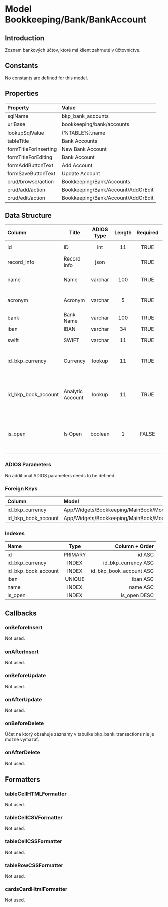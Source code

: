 # Model Bookkeeping/Bank/BankAccount

## Introduction

Zoznam bankových účtov, ktoré má klient zahrnuté v účtovníctve.

## Constants

No constants are defined for this model.

## Properties

| Property              | Value                              |
| :-------------------- | :--------------------------------- |
| sqlName               | bkp_bank_accounts                  |
| urlBase               | bookkeeping/bank/accounts          |
| lookupSqlValue        | {%TABLE%}.name                     |
| tableTitle            | Bank Accounts                      |
| formTitleForInserting | New Bank Account                   |
| formTitleForEditing   | Bank Account                       |
| formAddButtonText     | Add Account                        |
| formSaveButtonText    | Update Account                     |
| crud/browse/action    | Bookkeeping/Bank/Accounts          |
| crud/add/action       | Bookkeeping/Bank/Account/AddOrEdit |
| crud/edit/action      | Bookkeeping/Bank/Account/AddOrEdit |

## Data Structure

| Column              | Title            | ADIOS Type | Length | Required | Notes                                                      |
| :------------------ | ---------------- | :--------: | :----: | :------: | :--------------------------------------------------------- |
| id                  | ID               |    int     |   11   |   TRUE   | Jedinečné ID záznamu                                       |
| record_info         | Record Info      |    json    |        |   TRUE   |                                                            |
| name                | Name             |  varchar   |  100   |   TRUE   | Názov bankového účtu                                       |
| acronym             | Acronym          |  varchar   |   5    |   TRUE   | Skratka  bankového účtu                                    |
| bank                | Bank Name        |  varchar   |  100   |   TRUE   | Názov banky                                                |
| iban                | IBAN             |  varchar   |   34   |   TRUE   | IBAN účtu                                                  |
| swift               | SWIFT            |  varchar   |   11   |   TRUE   | SWIFT banky                                                |
| id_bkp_currency     | Currency         |   lookup   |   11   |   TRUE   | ID meny v ktorej je bankový účet vedený                    |
| id_bkp_book_account | Analytic Account |   lookup   |   11   |   TRUE   | ID analytického účtu na ktorom je bankový účet vedený      |
| is_open             | Is Open          |  boolean   |   1    |  FALSE   | Príznak, či je bankový účet otvorený a môže sa naň účtovať |

### ADIOS Parameters

No additional ADIOS parameters needs to be defined.

### Foreign Keys

| Column              | Model                                                    | Relation | OnUpdate | OnDelete |
| :------------------ | :------------------------------------------------------- | :------: | -------- | -------- |
| id_bkp_currency     | App/Widgets/Bookkeeping/MainBook/Models/AccountingPeriod |   1:N    | Cascade  | Restrict |
| id_bkp_book_account | App/Widgets/Bookkeeping/MainBook/Models/BookAccount      |   1:N    | Cascade  | Restrict |

### Indexes

| Name                |  Type   |          Column + Order |
| :------------------ | :-----: | ----------------------: |
| id                  | PRIMARY |                  id ASC |
| id_bkp_currency     |  INDEX  |     id_bkp_currency ASC |
| id_bkp_book_account |  INDEX  | id_bkp_book_account ASC |
| iban                | UNIQUE  |                iban ASC |
| name                |  INDEX  |                name ASC |
| is_open             |  INDEX  |            is_open DESC |

## Callbacks

### onBeforeInsert
Not used.

### onAfterInsert
Not used.

### onBeforeUpdate
Not used.

### onAfterUpdate
Not used.

### onBeforeDelete
Účet na ktorý obsahuje záznamy v tabuľke bkp_bank_transactions nie je možné vymazať.

### onAfterDelete
Not used.

## Formatters

### tableCellHTMLFormatter
Not used.

### tableCellCSVFormatter
Not used.

### tableCellCSSFormatter
Not used.

### tableRowCSSFormatter
Not used.

### cardsCardHtmlFormatter
Not used.
